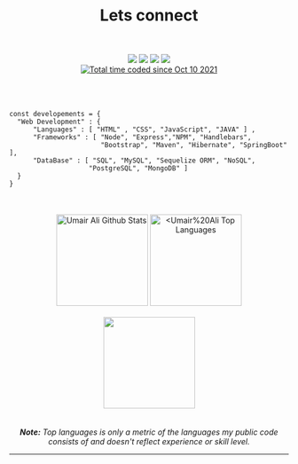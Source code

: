<h1 align="center"> Lets connect</h1>
</br>
</br>

<div align="center">   
<a href="mailto:umairmamoor@gmail.com" target="_blank"><img src="https://img.shields.io/badge/-Email-CC6600?style=for-the-badge&logo=gmail&logoColor=white"></a>
<a href="https://www.linkedin.com/in/umair-ali-developer/" target="_blank"><img src="https://img.shields.io/badge/-LinkedIn-blue?style=for-the-badge&logo=linkedin&logoColor=white"></a> 
<a href="https://github.com/umairali-bit" target="_blank"><img src="https://img.shields.io/badge/GitHub-0D1117?style=for-the-badge&logo=GitHub&logoColor=white"></a>
<a href="https://dashboard.heroku.com/apps" target="_blank"><img src="https://img.shields.io/badge/Heroku-purple?style=for-the-badge&logo=Heroku&logoColor=white"></a>

</div>
<div align="center">
    <a href="https://wakatime.com/@4969442c-afaa-4dc5-9ba7-c675537af571"><img src="https://wakatime.com/badge/user/4969442c-afaa-4dc5-9ba7-c675537af571.svg" alt="Total time coded since Oct 10 2021" /></a>
    </div>

</br>
</br>
</br>


    
    const developements = {
      "Web Development" : {
          "Languages" : [ "HTML" , "CSS", "JavaScript", "JAVA" ] ,
          "Frameworks" : [ "Node", "Express","NPM", "Handlebars",
                           "Bootstrap", "Maven", "Hibernate", "SpringBoot" ],
          "DataBase" : [ "SQL", "MySQL", "Sequelize ORM", "NoSQL", 
                        "PostgreSQL", "MongoDB" ]               
      }      
    }

<br/>
<br/>

<div>
    <div align="center">
        <a href="#"><img alt="Umair Ali Github Stats" src="https://github-readme-stats.vercel.app/api?username=umairali-bit&show_icons=true&include_all_commits=true&count_private=true&theme=react&hide_border=true&bg_color=0D1117&title_color=6A4DFF&icon_color=6A4DFF" height="165"/></a>
        <a href="#"><img alt="<Umair%20Ali Top Languages" src="https://github-readme-stats.vercel.app/api/top-langs/?username=umairali-bit&langs_count=10&layout=compact&theme=react&hide_border=true&bg_color=0D1117&title_color=6A4DFF&icon_color=6A4DFF" height="165"/></a>
    </div>
    <br>
        <div align="center">
        <a href="(https://git.io/streak-stats" title="Go to Source">
              <img height="165" src="https://github-readme-streak-stats.herokuapp.com/?user=umairali-bit&theme=Javascript-dark&date_format=M%20j%5B%2C%20Y%5D"/>
         </a>
       
</div>  

<br/>
<br/> 

<div align="center">
<i ><b>Note:</b> Top languages is only a metric of the languages my public code consists of and doesn't reflect experience or skill level.</i> 
</div>

---

<br/>
<br/>  


<br/>
<br/>
<br/>
<br/>



